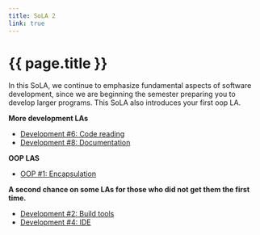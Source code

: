 ```yaml
---
title: SoLA 2
link: true
---
```

# {{ page.title }}

In this SoLA, we continue to emphasize fundamental aspects of software development, since we are beginning the semester preparing you to develop larger programs. This SoLA also introduces your first oop LA.

**More development LAs**

* [Development #6: Code reading](https://www.gradescope.com/courses/818402/assignments/4966787)
* [Development #8: Documentation](https://www.gradescope.com/courses/818402/assignments/4966799)

**OOP LAS**

* [OOP #1: Encapsulation](https://www.gradescope.com/courses/818402/assignments/4966827)

**A second chance on some LAs for those who did not get them the first time.**

* [Development #2: Build tools](https://www.gradescope.com/courses/818402/assignments/4966771)
* [Development #4: IDE](https://www.gradescope.com/courses/818402/assignments/4966772)


